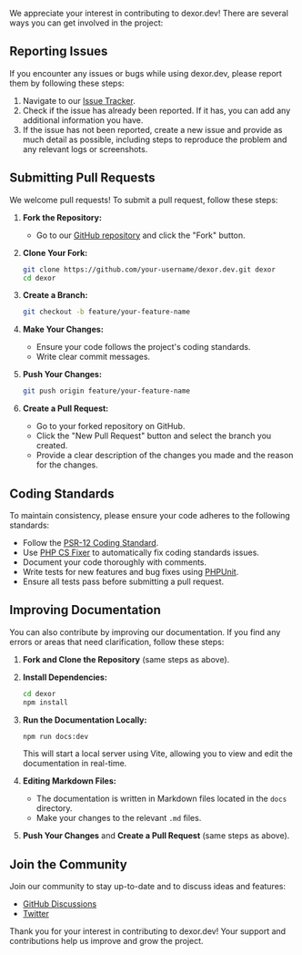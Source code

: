 We appreciate your interest in contributing to dexor.dev! There are several ways you can get involved in the project:

## Reporting Issues

If you encounter any issues or bugs while using dexor.dev, please report them by following these steps:

1. Navigate to our [Issue Tracker](https://github.com/bootstrapguru/dexor.dev/issues).
2. Check if the issue has already been reported. If it has, you can add any additional information you have.
3. If the issue has not been reported, create a new issue and provide as much detail as possible, including steps to reproduce the problem and any relevant logs or screenshots.

## Submitting Pull Requests

We welcome pull requests! To submit a pull request, follow these steps:

1. **Fork the Repository:**
   - Go to our [GitHub repository](https://github.com/bootstrapguru/dexor.dev) and click the "Fork" button.

2. **Clone Your Fork:**
   ```bash
   git clone https://github.com/your-username/dexor.dev.git dexor
   cd dexor
   ```

3. **Create a Branch:**
   ```bash
   git checkout -b feature/your-feature-name
   ```

4. **Make Your Changes:**
   - Ensure your code follows the project's coding standards.
   - Write clear commit messages.

5. **Push Your Changes:**
   ```bash
   git push origin feature/your-feature-name
   ```

6. **Create a Pull Request:**
   - Go to your forked repository on GitHub.
   - Click the "New Pull Request" button and select the branch you created.
   - Provide a clear description of the changes you made and the reason for the changes.

## Coding Standards

To maintain consistency, please ensure your code adheres to the following standards:

- Follow the [PSR-12 Coding Standard](https://www.php-fig.org/psr/psr-12/).
- Use [PHP CS Fixer](https://github.com/FriendsOfPHP/PHP-CS-Fixer) to automatically fix coding standards issues.
- Document your code thoroughly with comments.
- Write tests for new features and bug fixes using [PHPUnit](https://phpunit.de/).
- Ensure all tests pass before submitting a pull request.

## Improving Documentation

You can also contribute by improving our documentation. If you find any errors or areas that need clarification, follow these steps:

1. **Fork and Clone the Repository** (same steps as above).
2. **Install Dependencies:**
   ```bash
   cd dexor
   npm install
   ```

3. **Run the Documentation Locally:**
   ```bash
   npm run docs:dev
   ```

   This will start a local server using Vite, allowing you to view and edit the documentation in real-time.

4. **Editing Markdown Files:**
   - The documentation is written in Markdown files located in the `docs` directory.
   - Make your changes to the relevant `.md` files.

5. **Push Your Changes** and **Create a Pull Request** (same steps as above).

## Join the Community

Join our community to stay up-to-date and to discuss ideas and features:

- [GitHub Discussions](https://github.com/bootstrapguru/dexor.dev/discussions)
- [Twitter](https://twitter.com/vijaytupakula)

Thank you for your interest in contributing to dexor.dev! Your support and contributions help us improve and grow the project.
